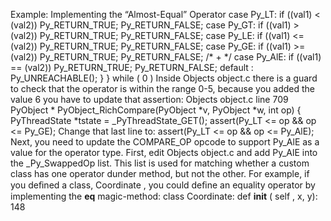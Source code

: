 Example: Implementing the “Almost-Equal” Operator case  Py_LT:  if  ((val1) < (val2)) Py_RETURN_TRUE; Py_RETURN_FALSE; case  Py_GT:  if  ((val1) > (val2)) Py_RETURN_TRUE; Py_RETURN_FALSE; case  Py_LE:  if  ((val1) <= (val2)) Py_RETURN_TRUE; Py_RETURN_FALSE; case  Py_GE:  if  ((val1) >= (val2)) Py_RETURN_TRUE; Py_RETURN_FALSE; /* + */  case  Py_AlE:  if  ((val1) == (val2)) Py_RETURN_TRUE; Py_RETURN_FALSE; default : Py_UNREACHABLE(); } }  while  ( 0 ) Inside  Objects object.c  there is a guard to check that the operator is within the range 0-5, because you added the value 6 you have to update that assertion: Objects object.c  line 709 PyObject * PyObject_RichCompare(PyObject *v, PyObject *w,  int  op) { PyThreadState *tstate = _PyThreadState_GET(); assert(Py_LT <= op && op <= Py_GE); Change that last line to: assert(Py_LT <= op && op <= Py_AlE); Next, you need to update the  COMPARE_OP  opcode to support  Py_AlE  as a value for the operator type. First, edit  Objects object.c  and add  Py_AlE  into the  _Py_SwappedOp  list. This list is used for matching whether a custom class has one operator dunder method, but not the other. For example, if you deﬁned a class,  Coordinate , you could deﬁne an equality operator by implementing the  __eq__  magic-method: class  Coordinate: def  __init__ ( self , x, y): 148